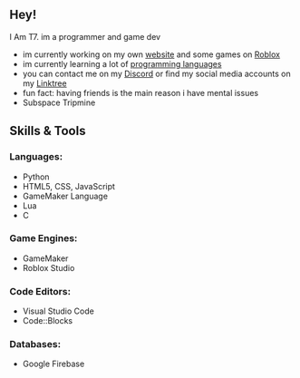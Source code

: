 ## Hey!
I Am T7. im a programmer and game dev
- im currently working on my own [website](https://real-t7.github.io/) and some games on [Roblox](https://www.roblox.com/users/3832529906/profile)
- im currently learning a lot of [programming languages](#skills--tools)
- you can contact me on my [Discord](https://discordapp.com/users/878845118369636433) or find my social media accounts on my [Linktree](https://linktr.ee/TheReal_T7)
- fun fact: having friends is the main reason i have mental issues
- Subspace Tripmine
## Skills & Tools
### Languages:
- Python
- HTML5, CSS, JavaScript
- GameMaker Language
- Lua
- C
### Game Engines:
- GameMaker
- Roblox Studio
### Code Editors:
- Visual Studio Code
- Code::Blocks
### Databases:
- Google Firebase
